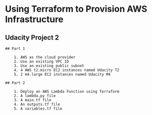 # Using Terraform to Provision AWS Infrastructure

## Udacity Project 2

    ## Part 1

        1. AWS as the cloud provider
        2. Use an existing VPC ID
        3. Use an existing public subnet
        4. 4 AWS t2.micro EC2 instances named Udacity T2
        5. 2 m4.large EC2 instances named Udacity M4

    ## Part 2

        1. Deploy an AWS Lambda Function using Terraform
        2. A lambda.py file
        3. A main.tf file
        4. An outputs.tf file
        5. A variables.tf file
